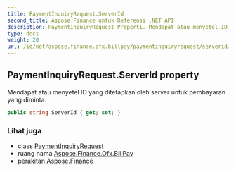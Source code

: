 ```yaml
---
title: PaymentInquiryRequest.ServerId
second_title: Aspose.Finance untuk Referensi .NET API
description: PaymentInquiryRequest Properti. Mendapat atau menyetel ID yang ditetapkan oleh server untuk pembayaran yang diminta.
type: docs
weight: 20
url: /id/net/aspose.finance.ofx.billpay/paymentinquiryrequest/serverid/
---
```

## PaymentInquiryRequest.ServerId property

Mendapat atau menyetel ID yang ditetapkan oleh server untuk pembayaran yang diminta.

```csharp
public string ServerId { get; set; }
```

### Lihat juga

* class [PaymentInquiryRequest](../)
* ruang nama [Aspose.Finance.Ofx.BillPay](../../paymentinquiryrequest/)
* perakitan [Aspose.Finance](../../../)


